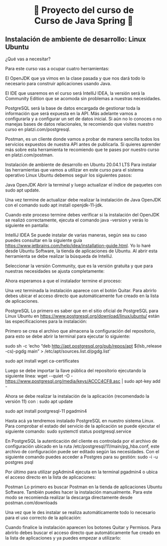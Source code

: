 <h1 align="center">🧬 Proyecto del curso de <br/><b>Curso de Java Spring</b> 💛</h1>

## Instalación de ambiente de desarrollo: Linux Ubuntu

¿Qué vas a necesitar?


Para este curso vas a ocupar cuatro herramientas:

El OpenJDK que ya vimos en la clase pasada y que nos dará todo lo necesario para construir aplicaciones usando Java.

El IDE que usaremos en el curso será IntelliJ IDEA, la versión será la Community Edition que se acomoda sin problemas a nuestras necesidades.

PostgreSQL será la base de datos encargada de gestionar toda la información que será expuesta en la API. Más adelante vamos a configurarla y a configurar un set de datos inicial. Si aún no lo conoces o no manejas bases de datos relacionales, te recomiendo que visites nuestro curso en platzi.com/postgresql.

Postman, es un cliente donde vamos a probar de manera sencilla todos los servicios expuestos de nuestra API antes de publicarla. Si quieres aprender más sobre esta herramienta te recomiendo que te pases por nuestro curso en platzi.com/postman.

Instalación de ambiente de desarrollo en Ubuntu 20.04.1 LTS
Para instalar las herramientas que vamos a utilizar en este curso para el sistema operativo Linux Ubuntu debemos seguir los siguientes pasos:

Java OpenJDK
Abrir la terminal y luego actualizar el índice de paquetes con sudo apt update.

Una vez termine de actualizar debe realizar la instalación de Java OpenJDK con el comando sudo apt install openjdk-11-jdk.

Cuando este proceso termine debes verificar si la instalación del OpenJDK se realizó correctamente, ejecuta el comando java -version y verás lo siguiente en pantalla:

IntelliJ IDEA
Se puede instalar de varias maneras, según sea su caso puedes consultar en la siguiente guía https://www.jetbrains.com/help/idea/installation-guide.html.
Yo lo haré desde Ubuntu Software, la tienda de aplicaciones de Ubuntu. Al abrir esta herramienta se debe realizar la búsqueda de IntelliJ.

Seleccionar la versión Community, que es la versión gratuita y que para nuestras necesidades se ajusta completamente:

Ahora esperamos a que el instalador termine el proceso:


Una vez terminada la instalación aparece con el botón Quitar. Para abrirlo debes ubicar el acceso directo que automáticamente fue creado en la lista de aplicaciones.


PostgreSQL
Lo primero es saber que en el sitio oficial de PostgreSQL para Linux Ubuntu en https://www.postgresql.org/download/linux/ubuntu/ están las especificaciones para la instalación:


Primero se crea el archivo que almacena la configuración del repositorio, para esto se debe abrir la terminal para ejecutar lo siguiente:

sudo sh -c ‘echo “deb http://apt.postgresql.org/pub/repos/apt $(lsb_release -cs)-pgdg main” > /etc/apt/sources.list.d/pgdg.list’

sudo apt install wget ca-certificates


Luego se debe importar la llave pública del repositorio ejecutando la siguiente línea: wget --quiet -O - https://www.postgresql.org/media/keys/ACCC4CF8.asc | sudo apt-key add -

Ahora se debe realizar la instalación de la aplicación (recomendado la versión 11) con :
sudo apt update

sudo apt install postgresql-11 pgadmin4


Hasta acá ya tendremos instalado PostgreSQL en nuestro sistema Linux. Para comprobar el estado del servicio de la aplicación se puede ejecutar el siguiente comando: sudo systemctl status postgresql.service


En PostgreSQL la autenticación del cliente es controlada por el archivo de configuración ubicado en la ruta /etc/postgresql/11/main/pg_hba.conf, este archivo de configuración puede ser editado según las necesidades. Con el siguiente comando puedes acceder a Postgres para su gestión: sudo -i -u postgres psql



Por último para utilizar pgAdmin4 ejecuta en la terminal pgadmin4 o ubica el acceso directo en la lista de aplicaciones:


Postman
Lo primero es buscar Postman en la tienda de aplicaciones Ubuntu Software. También puedes hacer la instalación manualmente. Para este modo se recomienda realizar la descarga directamente desde postman.com/downloads

Una vez que le des instalar se realiza automáticamente todo lo necesario para el uso correcto de la aplicación:

Cuando finalice la instalación aparecen los botones Quitar y Permisos. Para abrirlo debes buscar el acceso directo que automáticamente fue creado en la lista de aplicaciones y ya puedes empezar a utilizarlo:


